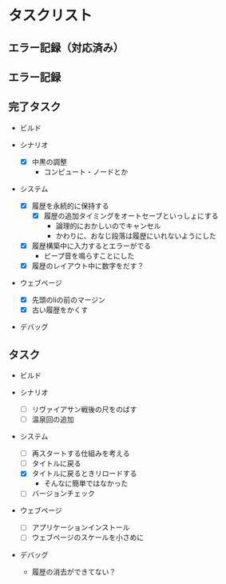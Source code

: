 # タスクリスト

## エラー記録（対応済み）

## エラー記録

## 完了タスク

- ビルド

- シナリオ
  - [x] 中黒の調整
    - コンピュート・ノードとか

- システム
  - [x] 履歴を永続的に保持する
    - [x] 履歴の追加タイミングをオートセーブといっしょにする
      - 論理的におかしいのでキャンセル
      - かわりに、おなじ段落は履歴にいれないようにした
  - [x] 履歴構築中に入力するとエラーがでる
    - ビープ音を鳴らすことにした
  - [x] 履歴のレイアウト中に数字をだす？

- ウェブページ
  - [x] 先頭のliの前のマージン
  - [x] 古い履歴をかくす

- デバッグ

## タスク

- ビルド

- シナリオ
  - [ ] リヴァイアサン戦後の尺をのばす
  - [ ] 温泉回の追加

- システム
  - [ ] 再スタートする仕組みを考える
  - [ ] タイトルに戻る
  - [x] タイトルに戻るときリロードする
    - そんなに簡単ではなかった
  - [ ] バージョンチェック

- ウェブページ
  - [ ] アプリケーションインストール
  - [ ] ウェブページのスケールを小さめに

- デバッグ
  - 履歴の消去ができてない？

